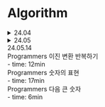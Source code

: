 # Algorithm
<details>
<summary>24.04</summary>
<details>
<summary>24.04.11</summary>
Programmers pccp_1번<br>
- time: 1h 40min<br>
- review: 이차원 배열 for 반복문 확인<br>
</details>
<details>
<summary>24.04.12</summary>
Programmers pccp_9번<br>
- time: 22min<br>
Programmers 달리기 경주<br>
- time: 1h 45min<br>
- review: 시간복잡도 확인 list, dict<br>
</details>
<details>
<summary>24.04.14</summary>
algorithm interview 유효한 팰린드롬<br>
- time: 7min
- review: 파이썬 문자열 슬라이싱 속도<br>
algorithm interview 로그 파일 재정렬<br>
- time: 23min<br>
- review: lambda 사용법
</details>
<details>
<summary>24.04.15</summary>
Programmers 추억점수 <br>
- time: 13min
</details>
<details>
<summary>24.04.18</summary>
Programmers 공원산책 <br>
- time: 2h 40min<br>
- review: row column 순서 및 조건 제대로 확인<br>
Programmers pccp_10번<br>
- time: 14 min<br>
- review: 주어진 조건의 기준이 되는 고정값을 만드는 방법
</details>
<details>
<summary>24.04.24</summary>
Programmers 가장 많이 받은 선물 <br>
- time: 3h<br>
- review: 함수공부 필요(list(zip(*g)))<br>
Programmers 바탕화면 정리<br>
- time: 20 min<br>
- review: 가장 많이 받은 선물과 비슷한 문제, 리스트 변형
</details>
<details>
<summary>24.04.29</summary>
Programmers 덧칠하기 <br>
- time: 1h 40min<br>
Programmers 대충 만든 자판 <br>
- time: 55min<br>
</details>
<details>
<summary>24.04.30</summary>
algorithm interview 가장 흔한 단어<br>
- time: 15min<br>
- review: 복수의 경우도 추가적으로 확인<br>
algorithm interview 그룹 애너그램<br>
- time: 7min<br>
</details>
</details>

<details>
<summary>24.05</summary>
<details>
<summary>24.05.03</summary>
Programmers 카드뭉치 <br>
- time: 15min<br>
- review: deque 이용 방법 확인<br>
</details>
<details>
<summary>24.05.04</summary>
Programmers 둘만의 암호 <br>
- time: 1h 13min<br>
Programmers 크기가 작은 부분 문자열 <br>
- time: 8min<br>
</details>
<details>
<summary>24.05.04</summary>
Programmers 문자열 나누기 <br>
- time: 24min<br>
</details>
<details>
<summary>24.05.06</summary>
Programmers 햄버거 만들기 <br>
- time: 19min<br>
</details>
<details>
<summary>24.05.07</summary>
algorithm interview 두 수의 합 <br>
- time: 15min<br>
- review: 동일 for문을 사용해도 시간복잡도가 낮은 경우 존재
</details>
<details>
<summary>24.05.08</summary>
Programmers 소수만들기 <br>
- time: 30min<br>
- review: 접근은 맞았으나 itertools lib 확인 필요<br>
Programmers 숫자 짝꿍 <br>
- time: 16min<br>
Programmers 신규 아이디 추천 <br>
- time: 52min<br>
- review: 정규식 풀이, ljust()/rjust()
</details>
<details>
<summary>24.05.09</summary>
Programmers 문자열 내림차순 정렬 <br>
- time: 2min<br>
Programmers 키패드 누르기<br>
- time: 45min<br>
</details>
<details>
<summary>24.05.10</summary>
Programmers 최댓값과 최솟값 <br>
- time: 3min<br>
- review: map함수<br> 
Programmers 성격유형 검사하기<br>
- time: 10hour over<br>
- review: 접근이 맞아도 잘 안풀리면 더 세분화작업 필요<br>
Programmers 옹알이 (1) <br>
- time: 9min<br>
Programmers 올바른 괄호<br>
- time: 7min<br>
</details>
<details>
<summary>24.05.11</summary>
Programmers 옹알이 (2) <br>
- time: 15min<br>
Programmers 개인정보수집 유효기간 <br>
- time: 46min<br>
- review: 접근이 맞아도 잘 안풀리면 더 세분화작업 필요<br>
Programmers 크레인 인형뽑기 게임 <br>
- time: 37min<br>
</details>
<details>
<summary>24.05.12</summary>
Programmers 신고 결과 받기 <br>
- time: 49min<br>
Programmers 체육복 <br>
- time: 21min<br>
Programmers 최솟값 만들기 <br>
- time: 1min<br>
</details>
<summary>24.05.13</summary>
Programmers JadenCase 문자열 만들기<br>
- time: 15min over<br>
- review: capitalize()함수, "".join 시 공백활용 <br>
Interview 세 수의 합<br>
- review: 투포인터 학습문제<br>
Programmers 구명보트<br>
- time: 20min over<br>
- review: 투포인터 연습문제 <br>
</details>
<summary>24.05.14</summary>
Programmers 이진 변환 반복하기<br>
- time: 12min<br>
Programmers 숫자의 표현<br>
- time: 17min<br>
Programmers 다음 큰 숫자<br>
- time: 6min<br>
</details>